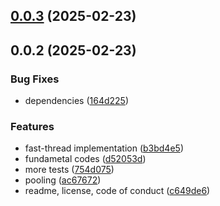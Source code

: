 ## [0.0.3](https://github.com/cmmvio/cmmv-parallel/compare/v0.0.2...v0.0.3) (2025-02-23)



## 0.0.2 (2025-02-23)


### Bug Fixes

* dependencies ([164d225](https://github.com/cmmvio/cmmv-parallel/commit/164d225d3b27e1b7f8ccf5624ae4bb37c6598e51))


### Features

* fast-thread implementation ([b3bd4e5](https://github.com/cmmvio/cmmv-parallel/commit/b3bd4e5e8eeeee6342dd129f92e742ef4c0653ae))
* fundametal codes ([d52053d](https://github.com/cmmvio/cmmv-parallel/commit/d52053db174556d794af85ac528937ac430289be))
* more tests ([754d075](https://github.com/cmmvio/cmmv-parallel/commit/754d075d9c6bd0a030c47d651ea231e8708a4e74))
* pooling ([ac67672](https://github.com/cmmvio/cmmv-parallel/commit/ac676728fb70a3d534e5427d58900ebd84e5b68d))
* readme, license, code of conduct ([c649de6](https://github.com/cmmvio/cmmv-parallel/commit/c649de6ba24bc4ca001d453012571e3d960d6da1))



